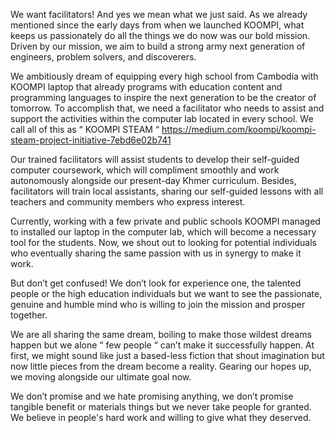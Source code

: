 We want facilitators! And yes we mean what we just said. As we already mentioned since the early days from when we launched KOOMPI, what keeps us passionately do all the things we do now was our bold mission. Driven by our mission, we aim to build a strong army next generation of engineers, problem solvers, and discoverers. 

We ambitiously dream of equipping every high school from Cambodia with KOOMPI laptop that already programs with education content and programming languages to inspire the next generation to be the creator of tomorrow. To accomplish that, we need a facilitator who needs to assist and support the activities within the computer lab located in every school. We call all of this as “ KOOMPI STEAM “ https://medium.com/koompi/koompi-steam-project-initiative-7ebd6e02b741

Our trained facilitators will assist students to develop their self-guided computer coursework, which will compliment smoothly and work autonomously alongside our present-day Khmer curriculum. Besides, facilitators will train local assistants, sharing our self-guided lessons with all teachers and community members who express interest.

Currently, working with a few private and public schools KOOMPI managed to installed our laptop in the computer lab, which will become a necessary tool for the students. Now, we shout out to looking for potential individuals who eventually sharing the same passion with us in synergy to make it work. 

But don’t get confused! We don’t look for experience one, the talented people or the high education individuals but we want to see the passionate, genuine and humble mind who is willing to join the mission and prosper together.

We are all sharing the same dream, boiling to make those wildest dreams happen but we alone “ few people “ can’t make it successfully happen. At first, we might sound like just a based-less fiction that shout imagination but now little pieces from the dream become a reality. Gearing our hopes up, we moving alongside our ultimate goal now.

We don’t promise and we hate promising anything, we don’t promise tangible benefit or materials things but we never take people for granted. We believe in people's hard work and willing to give what they deserved.
